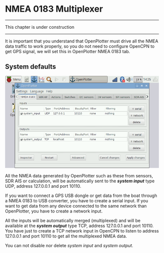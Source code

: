 
# NMEA 0183 Multiplexer

---

This chapter is under construction

---

It is important that you understand that OpenPlotter must drive all the NMEA data traffic to work properly, so you do not need to configure OpenCPN to get GPS signal, we will set this in OpenPlotter NMEA 0183 tab.

## System defaults

![](multiplexer1.png)

All the NMEA data generated by OpenPlotter such as these from sensors, SDR AIS or calculation, will be automatically sent to the ***system input*** type UDP, address 127.0.0.1 and port 10110.

If you want to connect a GPS USB dongle or get data from the boat through a NMEA 0183 to USB converter, you have to create a serial input. If you want to get data from any device connected to the same network than OpenPlotter, you have to create a network input.

All the inputs will be automatically merged (multiplexed) and will be available at the ***system output*** type TCP, address 127.0.0.1 and port 10110. You have just to create a TCP network input in OpenCPN to listen to address 127.0.0.1 and port 10110 to get all the multiplexed NMEA data.

You can not disable nor delete *system input* and *system output*.

